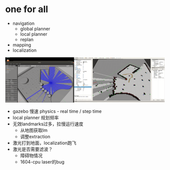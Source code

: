 # one for all

* navigation
  * global planner
  * local planner
  * replan
* mapping
* localization

![final](images/final.png)

* gazebo 慢速 physics - real time / step time
* local planner 规划频率
* 无效landmarks过多，拉慢运行速度
  * 从地图获取lm
  * 调整extraction
* 激光打到地面，localization跑飞
* 激光是否需要滤波？
  * 障碍物情况
  * 1604-cpu laser的bug